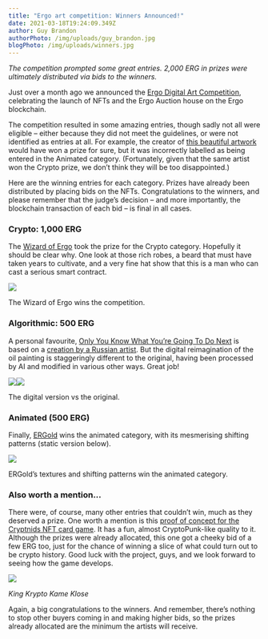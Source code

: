 ```yaml
---
title: "Ergo art competition: Winners Announced!"
date: 2021-03-18T19:24:09.349Z
author: Guy Brandon
authorPhoto: /img/uploads/guy_brandon.jpg
blogPhoto: /img/uploads/winners.jpg
---
```

*The competition prompted some great entries. 2,000 ERG in prizes were ultimately distributed via bids to the winners.*



Just over a month ago we announced the [Ergo Digital Art Competition](https://ergoplatform.org/en/blog/2021-02-12-2000-erg-in-prizes-to-be-won-in-the-ergo-digital-art-competition/), celebrating the launch of NFTs and the Ergo Auction house on the Ergo blockchain.



The competition resulted in some amazing entries, though sadly not all were eligible – either because they did not meet the guidelines, or were not identified as entries at all. For example, the creator of [this beautiful artwork](https://ergoauctions.org/#/auction/specific/b0f5fe8afc85f4eb50a9dc026aaf7bfe9d90011523727bf055b33291ec5467d9) would have won a prize for sure, but it was incorrectly labelled as being entered in the Animated category. (Fortunately, given that the same artist won the Crypto prize, we don’t think they will be too disappointed.)



Here are the winning entries for each category. Prizes have already been distributed by placing bids on the NFTs. Congratulations to the winners, and please remember that the judge’s decision – and more importantly, the blockchain transaction of each bid – is final in all cases. 



### Crypto: 1,000 ERG

The [Wizard of Ergo](https://ergoauctions.org/#/auction/specific/8be1b5e668f6f8921cf005f5d8ab66782847800b6072059f45ffe03f46deb195) took the prize for the Crypto category. Hopefully it should be clear why. One look at those rich robes, a beard that must have taken years to cultivate, and a very fine hat show that this is a man who can cast a serious smart contract.



![](https://lh5.googleusercontent.com/OVmMiSdWXIdc3OC_U6DFAqQp8H1ijW3SZf0uUIuHRmBqmw_TNQfuSgTdxQvoUOST7J1NTi9skl51bqrffQIJz6VFFmluL9exp_hMkl7wPHAR1q8DlZA_7zPysGcPSnl_t3bG5OfA)

The Wizard of Ergo wins the competition.



### Algorithmic: 500 ERG

A personal favourite, [Only You Know What You’re Going To Do Next](https://ergoauctions.org/#/auction/specific/74d37399b78ba7a820465e01f03bea93bd547f503584db7360b71b1e9b3c846b) is based on a [creation by a Russian artist](https://t.co/xargZ4qm5O?amp=1). But the digital reimagination of the oil painting is staggeringly different to the original, having been processed by AI and modified in various other ways. Great job!



![](https://lh3.googleusercontent.com/Ce9mW_MzzsSL6u6kBEpMNfK7IwbrG5J8mvwYAvIJTttbRnyXjekf1zhiT-Zir8to41nWhF70IQs_412zH3EbOMHKRnJxE19Pj0TcAAV3WGbcr5b7DEmadY2fmZa3BJhnDBVUdv34)![](https://lh6.googleusercontent.com/8IYY39OdTurOi2h6xtNAtlhWrOJ4SFupb7_w2O_iEwI2tscsF1sLsHcQCXoHrTN2cGuDXNhnYya19Wko6wl1lrhMpJ0wRJOi35OnetQHLmjT76dCRPs5_tN8TCd53_kIAJUb9w1L)

The digital version vs the original.



### Animated (500 ERG)

Finally, [ERGold](https://ergoauctions.org/#/auction/specific/769103950c6c017fc054bd71f80548f8cde5de57063da4c7cabe14390cca2dbc) wins the animated category, with its mesmerising shifting patterns (static version below).



![](https://lh5.googleusercontent.com/o-i2NSEebpaBIT3CGzmJzdwNLsd1d1bXrZP1WEXSk61YdWk9iMNCU-6qH14CBWEZFXopeaTMFglbw9BV6agbdaZOYQZkwdxE5RYr79Uf3GN-OtOItEMl8SgReHLPEtJn2Hv6ra0L)

ERGold’s textures and shifting patterns win the animated category.



### Also worth a mention...

There were, of course, many other entries that couldn’t win, much as they deserved a prize. One worth a mention is this [proof of concept for the Cryptnids NFT card game](https://ergoauctions.org/#/auction/specific/b99eb58f42e2366a3d423265e95c682cb61fc028944564fadebd6b3fb6d1029b). It has a fun, almost CryptoPunk-like quality to it. Although the prizes were already allocated, this one got a cheeky bid of a few ERG too, just for the chance of winning a slice of what could turn out to be crypto history. Good luck with the project, guys, and we look forward to seeing how the game develops.



![](https://lh5.googleusercontent.com/CAb2Megan2uqYlZU83hbR3ZUfrt6pepprXwDEF37MO639VBCzAs4vAm2sHAlo7oAEwWa9ViSEgMXHxU3AzOIjoCoRDrtxYottSyxlHZCct3ITcOJZB9nprCtFR-Hotjju42wPbOU)

*King Krypto Kame Klose* 



Again, a big congratulations to the winners. And remember, there’s nothing to stop other buyers coming in and making higher bids, so the prizes already allocated are the minimum the artists will receive.
